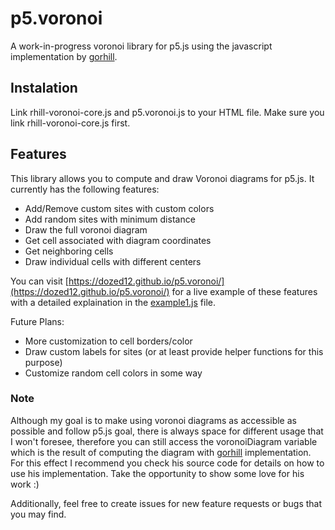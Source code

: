 # p5.voronoi

A work-in-progress voronoi library for p5.js using the javascript implementation by [gorhill](https://github.com/gorhill/Javascript-Voronoi).

## Instalation 

Link rhill-voronoi-core.js and p5.voronoi.js to your HTML file. Make sure you link rhill-voronoi-core.js first.

## Features

This library allows you to compute and draw Voronoi diagrams for p5.js.
It currently has the following features:

- Add/Remove custom sites with custom colors
- Add random sites with minimum distance
- Draw the full voronoi diagram
- Get cell associated with diagram coordinates
- Get neighboring cells
- Draw individual cells with different centers

You can visit [https://dozed12.github.io/p5.voronoi/](https://dozed12.github.io/p5.voronoi/) for a live example of these features with a detailed explaination in the [example1.js](https://github.com/Dozed12/p5.voronoi/blob/master/example1.js) file.

Future Plans:

- More customization to cell borders/color
- Draw custom labels for sites (or at least provide helper functions for this purpose)
- Customize random cell colors in some way

### Note

Although my goal is to make using voronoi diagrams as accessible as possible and follow p5.js goal, there is always space for different usage that I won't foresee, therefore you can still access the voronoiDiagram variable which is the result of computing the diagram with [gorhill](https://github.com/gorhill/Javascript-Voronoi) implementation. For this effect I recommend you check his source code for details on how to use his implementation. Take the opportunity to show some love for his work :)

Additionally, feel free to create issues for new feature requests or bugs that you may find.
